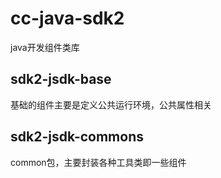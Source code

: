 # cc-java-sdk2
  java开发组件类库
## sdk2-jsdk-base
  基础的组件主要是定义公共运行环境，公共属性相关
## sdk2-jsdk-commons
  common包，主要封装各种工具类即一些组件
